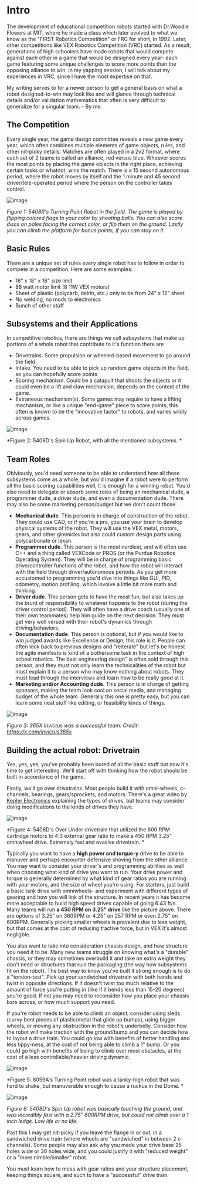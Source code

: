 # Intro 

The development of educational competition robots started with Dr.Woodie Flowers at MIT, where he made a class which later evolved to what we know as the "FIRST Robotics Competition" or FRC for short, in 1992. Later, other competitions like VEX Robotics Competition (VRC) started. 
As a result, generations of high schoolers have made robots that would compete against each other in a game that would be designed every year- each game featuring some unique challenges to score more points than the opposing alliance to win. In my yapping session, I will talk about my experiences in VRC, since I have the most expertise on that.

My writing serves to for a newer person to get a general basis on what a robot designed-to-win may look like and will glance through technical details and/or validation mathematics that often is very difficult to generalize for a singular team. - By me. 

## The Competition 

Every single year, the game design committee reveals a new game every year, which often combines multiple elements of game objects, rules, and other nit-picky details. Matches are often played in a 2v2 format, where each set of 2 teams is called an alliance, red versus blue. Whoever scores the most points by placing the game objects in the right place, achieving certain tasks or whatnot, wins the match. There is a 15 second autonomous period, where the robot moves by itself and the 1 minute and 45 second driver/tele-operated period where the person on the controller takes control. 

![image](https://github.com/user-attachments/assets/f4164185-f21d-4300-ad47-02d37942f89d)

*Figure 1: 5408R's Turning Point Robot in the field. The game is played by flipping colored flags to your color by shooting balls. You can also score discs on poles facing the correct color, or flip them on the ground. Lastly you can climb the platform for bonus points, if you can stay on it.*

## Basic Rules 

There are a unique set of rules every single robot has to follow in order to compete in a competition. Here are some examples: 
- 18" x 18" x 18" size limit
- 88 watt motor limit (8 11W VEX motors)
- Sheet of plastic (polycarb, delrin, etc.) only to be from 24" x 12" sheet
- No welding, no mods to electronics
- Bunch of other stuff

## Subsystems and their Applications 

In competitive robotics, there are things we call subsystems that make up portions of a whole robot that contribute to it's function there are 
- Drivetrains. Some propulsion or wheeled-based movement to go around the field
- Intake. You need to be able to pick up random game objects in the field, so you can hopefully score points
- Scoring mechanism. Could be a catapult that shoots the objects or it could even be a lift and claw mechanism, depends on the context of the game.
- Extraneous mechanism(s). Some games may require to have a lifting mechanism, or like a unique "end-game" piece to score points, this often is known to be the "innovative factor" to robots, and varies wildly across games. 

![image](https://github.com/user-attachments/assets/3398470d-250a-4572-a8e4-f320209dc911)

*Figure 2: 5408D's Spin Up Robot, with all the mentioned subsystems. *
  
## Team Roles 

Obiviously, you'd need someone to be able to understand how all these subsystems come as a whole, but you'd imagine if a robot were to perform all the basic scoring capabilities well, it is enough for a winning robot. You'd also need to delegate or absorb some roles of being an mechanical dude, a programmer dude, a driver dude, and even a documentation dude. There may also be some marketing person/budget but we don't count those.
- **Mechanical dude**. This person is in charge of construction of the robot. They could use CAD, or if you're a pro, you use your brain to develop physical systems of the robot. They will use the VEX metal, motors, gears, and other gimmicks but also could custom design parts using polycarbonate or lexan.
- **Programmer dude**. This person is the most nerdiest, and will often use C++ and a thing called VEXCode or PROS (or the Purdue Robotics Operating System). They will be in charge of programming basic drive/controller functions of the robot, and how the robot will interact with the field through driver/autonomous periods. As you get more accustomed to programming you'd dive into things like GUI, PID, odometry, motion profiling, which involve a little bit more math and thinking.
- **Driver dude**. This person gets to have the most fun, but also takes up the brunt of responsibility to whatever happens to the robot (during the driver control period). They will often have a drive coach (usually one of their own teammates) help him guide on the next decision. They must get very well versed with their robot's dynamics through driving/behaviors.
- **Documentation dude**. This person is optional, but if you would like to win judged awards like Excellence or Design, this role is it. People can often look back to previous designs and "reiterate" but let's be honest the agile manifesto is kind of a bothersome task in the context of high school robotics. The best engineering design" is often sold through this person, and they must not only learn the technicalities of the robot but must explain it to a person who may know nothing about robots. They must lead through the interviews and learn how to be really good at it.
- **Marketing and/or Accounting dude**. This person is in charge of getting sponsors, making the team look cool on social media, and managing budget of the whole team. Generally this one is pretty easy, but you can learn some neat stuff like editing, or feasibility kinds of things. 

![image](https://github.com/user-attachments/assets/c416e047-aa99-4cf7-98ac-ca6cff74513f)

*Figure 3: 365X Invictus was a successful team. Credit: https://x.com/invictus365x*

## Building the actual robot: Drivetrain 

Yes, yes, yes, you've probably been bored of all the basic stuff but now it's time to get interesting. We'll start off with thinking how the robot should be built in accordance of the game. 

Firstly, we'll go over drivetrains. Most people build it with omni-wheels, c-channels, bearings, gears/sprockets, and motors. There's a great video by [Kepler Electronics](https://youtu.be/VfuA2EqaIso?si=oESpQ01EnPBtNxo1) explaining the types of drives, but teams may consider doing modifications to the kinds of drives they have. 

![image](https://github.com/user-attachments/assets/13af8570-80ad-4f3c-a0e0-72eac3fc75f6)

*Figure 4: 5408D's Over Under drivetrain that utilized the 600 RPM cartridge motors to 4:3 external gear ratio to make a 450 RPM 3.25" omniwheel drive. Extremely fast and evasive drivetrain. *

Typically you want to have a **high power and torque-y** drive to be able to manuver and perhaps encounter defensive shoving from the other alliance. You may want to consider your driver's and programming abilities as well when choosing what kind of drive you want to run. Your drive power and torque is generally determined by what kind of gear ratios you are running with your motors, and the size of wheel you're using. For starters, just build a basic tank drive with omniwheels- and experiment with different types of gearing and how you will link of the structure. In recent years it has become more acceptable to build high speed drives capable of going 6.43 ft/s. Many teams will run **a 450 RPM on 3.25" drive** like the picture above. There are options of 3.25" on 360RPM or 4.25" on 257 RPM or even 2.75" on 600RPM. Generally picking smaller wheels is prevalent due to less weight, but that comes at the cost of reducing tractive force, but in VEX it's almost negligble. 

You also want to take into consideration chassis design, and how structure you need it to be. Many new teams struggle on knowing what's a "durable" chassis, or they may sometimes overbuild it and take on extra weight they don't need or structures that ruin the packaging (the way how subsystems fit on the robot). The best way to know you've built it strong enough is to do a "torsion-test". Pick up your sandwiched drivetrain with both hands and twist in opposite directions. If it doesn't twist too much relative to the amount of force you're putting in (like if it bends less than 15-20 degrees) you're good. If not you may need to reconsider how you place your chassis bars across, or how much support you need. 

If you're robot needs to be able to climb an object, consider using sleds (curvy bent pieces of plastic/metal that glide up bumps), using bigger wheels, or moving any obstruction in the robot's underbelly. Consider how the robot will make traction with the ground/bump and you can decide how to layout a drive train. You could go low with benefits of better handling and less tippy-ness, at the cost of not being able to climb a 1" bump. Or you could go high with benefits of being to climb over most obstacles, at the cost of a less controllable/heavier driving dynamic. 

![image](https://github.com/user-attachments/assets/b5d502be-2902-4e64-b4d7-1b1443bb39c1)

*Figure 5: 8059A's Turning Point robot was a tanky-high robot that was hard to shake, but manuverable enough to cause a ruckus in the Dome. *

![image](https://github.com/user-attachments/assets/4c745965-9a7f-46a8-bd20-4bddff976b45)

*Figure 6: 5408D's Spin Up robot was basically touching the ground, and was incredibly fast with a 2.75" 600RPM drive, but could not climb over a 1 inch ledge. Low life or no life.*

Past this I may get nit-picky if you leave the flange in or out, in a sandwiched drive train (where wheels are "sandwiched" in between 2 c-channels). Some people may also ask why you made your drive base 25 holes wide or 30 holes wide, and you could justify it with "reduced weight" or a "more nimble/smaller" robot. 

You must learn how to mess with gear ratios and your structure placement, keeping things square, and such to have a "successful" drive train.



